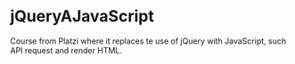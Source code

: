 # jQueryAJavaScript
Course from Platzi where it replaces te use of jQuery with JavaScript, such API request and render HTML.



